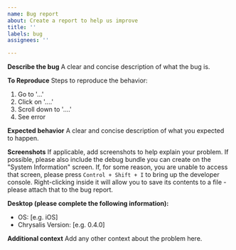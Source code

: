 ```yaml
---
name: Bug report
about: Create a report to help us improve
title: ''
labels: bug
assignees: ''

---
```


**Describe the bug**
A clear and concise description of what the bug is.

**To Reproduce**
Steps to reproduce the behavior:
1. Go to '...'
2. Click on '....'
3. Scroll down to '....'
4. See error

**Expected behavior**
A clear and concise description of what you expected to happen.

**Screenshots**
If applicable, add screenshots to help explain your problem. If possible, please also include the debug bundle you can create on the "System Information" screen. If, for some reason, you are unable to access that screen, please press `Control + Shift + I` to bring up the developer console. Right-clicking inside it will allow you to save its contents to a file - please attach that to the bug report.

**Desktop (please complete the following information):**
 - OS: [e.g. iOS]
 - Chrysalis Version: [e.g. 0.4.0]

**Additional context**
Add any other context about the problem here.
